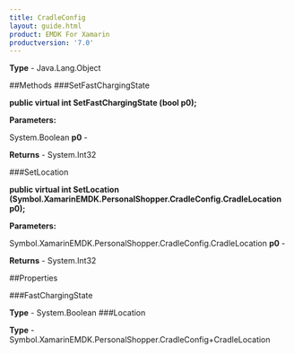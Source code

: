 ```yaml
---
title: CradleConfig
layout: guide.html
product: EMDK For Xamarin 
productversion: '7.0' 
---
```


    

**Type** - Java.Lang.Object

##Methods
###SetFastChargingState

**public virtual int SetFastChargingState (bool p0);**


        

**Parameters:**

System.Boolean **p0**  - 
        

**Returns** - System.Int32

###SetLocation

**public virtual int SetLocation (Symbol.XamarinEMDK.PersonalShopper.CradleConfig.CradleLocation p0);**


        

**Parameters:**

Symbol.XamarinEMDK.PersonalShopper.CradleConfig.CradleLocation **p0**  - 
        

**Returns** - System.Int32

##Properties

###FastChargingState

        

**Type** - System.Boolean
###Location

        

**Type** - Symbol.XamarinEMDK.PersonalShopper.CradleConfig+CradleLocation
